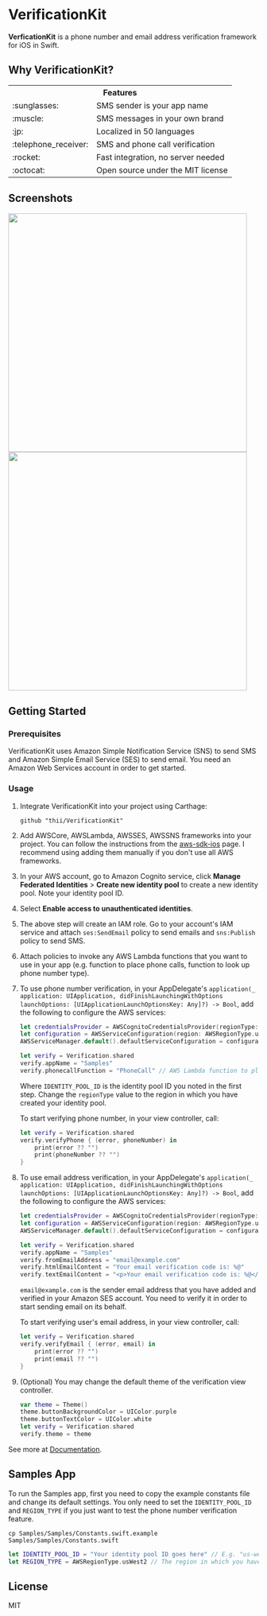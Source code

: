 # VerificationKit

**VerficationKit** is a phone number and email address verification framework
for iOS in Swift.

## Why VerificationKit?

<table>
  <tr>
    <th colspan="2">Features</th>
  </tr>
  <tr>
    <td>:sunglasses:</td>
    <td>SMS sender is your app name</td>
  </tr>
  <tr>
    <td>:muscle:</td>
    <td>SMS messages in your own brand</td>
  </tr>
  <tr>
    <td>:jp:</td>
    <td>Localized in 50 languages</td>
  </tr>
  <tr>
    <td>:telephone_receiver:</td>
    <td>SMS and phone call verification</td>
  </tr>
  <tr>
    <td>:rocket:</td>
    <td>Fast integration, no server needed</td>
  </tr>
  <tr>
    <td>:octocat:</td>
    <td>Open source under the MIT license</td>
  </tr>
</table>

## Screenshots

<img src="https://github.com/thii/VerificationKit/blob/master/.github/AddPhone.png?raw=true" height=480> <img src="https://github.com/thii/VerificationKit/blob/master/.github/VerifyPhone.png?raw=true" height=480>

## Getting Started

### Prerequisites

VerificationKit uses Amazon Simple Notification Service (SNS) to send SMS and
Amazon Simple Email Service (SES) to send email. You need an Amazon Web Services
account in order to get started.

### Usage

1. Integrate VerificationKit into your project using Carthage:

    ```
    github "thii/VerificationKit"
    ```

1. Add AWSCore, AWSLambda, AWSSES, AWSSNS frameworks into your project. You can
follow the instructions from the
[aws-sdk-ios](https://github.com/aws/aws-sdk-ios) page. I recommend using adding
them manually if you don't use all AWS frameworks.

1. In your AWS account, go to Amazon Cognito service, click **Manage Federated
Identities** > **Create new identity pool** to create a new identity pool. Note
your identity pool ID.

1. Select **Enable access to unauthenticated identities**.

1. The above step will create an IAM role. Go to your account's IAM service and
attach `ses:SendEmail` policy to send emails and `sns:Publish` policy to send
SMS.

1. Attach policies to invoke any AWS Lambda functions that you want to use in
your app (e.g. function to place phone calls, function to look up phone
number type).

1. To use phone number verification, in your AppDelegate's `application(_
application: UIApplication, didFinishLaunchingWithOptions launchOptions:
[UIApplicationLaunchOptionsKey: Any]?) -> Bool`, add the following to configure
the AWS services:

    ```swift
    let credentialsProvider = AWSCognitoCredentialsProvider(regionType: AWSRegionType.usWest2, identityPoolId: "IDENTITY_POOL_ID")
    let configuration = AWSServiceConfiguration(region: AWSRegionType.usWest2, credentialsProvider: credentialsProvider)
    AWSServiceManager.default().defaultServiceConfiguration = configuration

    let verify = Verification.shared
    verify.appName = "Samples"
    verify.phonecallFunction = "PhoneCall" // AWS Lambda function to place phone calls (optional)
    ```

    Where `IDENTITY_POOL_ID` is the identity pool ID you noted in the first step.
    Change the `regionType` value to the region in which you have created your
    identity pool.

    To start verifying phone number, in your view controller, call:

    ```swift
    let verify = Verification.shared
    verify.verifyPhone { (error, phoneNumber) in
        print(error ?? "")
        print(phoneNumber ?? "")
    }
    ```

1. To use email address verification, in your AppDelegate's `application(_
application: UIApplication, didFinishLaunchingWithOptions launchOptions:
[UIApplicationLaunchOptionsKey: Any]?) -> Bool`, add the following to configure
the AWS services:

    ```swift
    let credentialsProvider = AWSCognitoCredentialsProvider(regionType: AWSRegionType.usWest2, identityPoolId: "IDENTITY_POOL_ID")
    let configuration = AWSServiceConfiguration(region: AWSRegionType.usWest2, credentialsProvider: credentialsProvider)
    AWSServiceManager.default().defaultServiceConfiguration = configuration

    let verify = Verification.shared
    verify.appName = "Samples"
    verify.fromEmailAddress = "email@example.com"
    verify.htmlEmailContent = "Your email verification code is: %@"
    verify.textEmailContent = "<p>Your email verification code is: %@</p>"
    ```

    `email@example.com` is the sender email address that you have added and
    verified in your Amazon SES account. You need to verify it in order to start
    sending email on its behalf.

    To start verifying user's email address, in your view controller, call:

    ```swift
    let verify = Verification.shared
    verify.verifyEmail { (error, email) in
        print(error ?? "")
        print(email ?? "")
    }
    ```

1. (Optional) You may change the default theme of the verification view
controller.

    ```swift
    var theme = Theme()
    theme.buttonBackgroundColor = UIColor.purple
    theme.buttonTextColor = UIColor.white
    let verify = Verification.shared
    verify.theme = theme
    ```

See more at [Documentation](https://thii.github.io/VerificationKit).

## Samples App

To run the Samples app, first you need to copy the example constants file and
change its default settings. You only need to set the `IDENTITY_POOL_ID` and
`REGION_TYPE` if you just want to test the phone number verification feature.

    cp Samples/Samples/Constants.swift.example Samples/Samples/Constants.swift

```swift
let IDENTITY_POOL_ID = "Your identity pool ID goes here" // E.g. "us-west-2:xxxxxxx-xxxx-xxxx-xxxx-xxxxxxxxxxxx"
let REGION_TYPE = AWSRegionType.usWest2 // The region in which you have created your identity pool
```

## License
MIT
